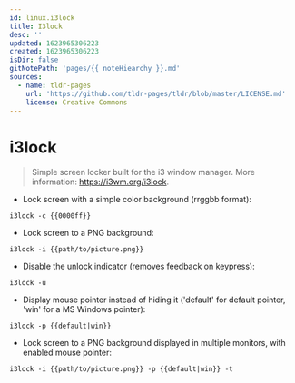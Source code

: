 ```yaml
---
id: linux.i3lock
title: I3lock
desc: ''
updated: 1623965306223
created: 1623965306223
isDir: false
gitNotePath: 'pages/{{ noteHiearchy }}.md'
sources:
  - name: tldr-pages
    url: 'https://github.com/tldr-pages/tldr/blob/master/LICENSE.md'
    license: Creative Commons
---
```

# i3lock

> Simple screen locker built for the i3 window manager.
> More information: <https://i3wm.org/i3lock>.

- Lock screen with a simple color background (rrggbb format):

`i3lock -c {{0000ff}}`

- Lock screen to a PNG background:

`i3lock -i {{path/to/picture.png}}`

- Disable the unlock indicator (removes feedback on keypress):

`i3lock -u`

- Display mouse pointer instead of hiding it ('default' for default pointer, 'win' for a MS Windows pointer):

`i3lock -p {{default|win}}`

- Lock screen to a PNG background displayed in multiple monitors, with enabled mouse pointer:

`i3lock -i {{path/to/picture.png}} -p {{default|win}} -t`

